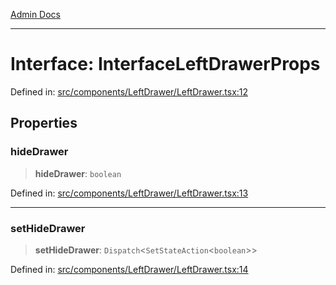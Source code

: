 [Admin Docs](/)

***

# Interface: InterfaceLeftDrawerProps

Defined in: [src/components/LeftDrawer/LeftDrawer.tsx:12](https://github.com/syedali237/talawa-admin/blob/dd4a08e622d0fa38bcf9758a530e8cdf917dbac8/src/components/LeftDrawer/LeftDrawer.tsx#L12)

## Properties

### hideDrawer

> **hideDrawer**: `boolean`

Defined in: [src/components/LeftDrawer/LeftDrawer.tsx:13](https://github.com/syedali237/talawa-admin/blob/dd4a08e622d0fa38bcf9758a530e8cdf917dbac8/src/components/LeftDrawer/LeftDrawer.tsx#L13)

***

### setHideDrawer

> **setHideDrawer**: `Dispatch`\<`SetStateAction`\<`boolean`\>\>

Defined in: [src/components/LeftDrawer/LeftDrawer.tsx:14](https://github.com/syedali237/talawa-admin/blob/dd4a08e622d0fa38bcf9758a530e8cdf917dbac8/src/components/LeftDrawer/LeftDrawer.tsx#L14)
